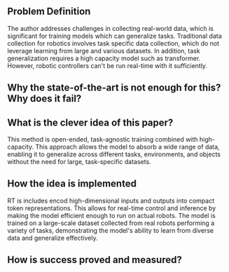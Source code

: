 ## Problem Definition
The author addresses challenges in collecting real-world data, which is significant for training models which can generalize tasks. Traditional data collection for robotics involves task specific data collection, which do not leverage learning from large and various datasets. In addition, task generalization requires a high capacity model such as transformer. However, robotic controllers can't be run real-time with it sufficiently.

## Why the state-of-the-art is not enough for this? Why does it fail?

## What is the clever idea of this paper?
This method is open-ended, task-agnostic training combined with high-capacity. This approach allows the model to absorb a wide range of data, enabling it to generalize across different tasks, environments, and objects without the need for large, task-specific datasets.
## How the idea is implemented
RT is includes  encod high-dimensional inputs and outputs into compact token representations. This allows for real-time control and inference by making the model efficient enough to run on actual robots. The model is trained on a large-scale dataset collected from real robots performing a variety of tasks, demonstrating the model's ability to learn from diverse data and generalize effectively​​.
##  How is success proved and measured?
